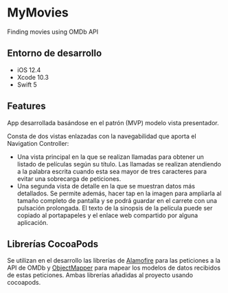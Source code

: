# MyMovies
Finding movies using OMDb API

## Entorno de desarrollo
- iOS 12.4
- Xcode 10.3
- Swift 5

## Features
App desarrollada basándose en el patrón (MVP) modelo vista presentador.

Consta de dos vistas enlazadas con la navegabilidad que aporta el Navigation Controller:
- Una vista principal en la que se realizan llamadas para obtener un listado de películas según su título.
Las llamadas se realizan atendiendo a la palabra escrita cuando esta sea mayor de tres caracteres para evitar una sobrecarga de peticiones.
- Una segunda vista de detalle en la que se muestran datos más detallados.
Se permite además, hacer tap en la imagen para ampliarla al tamaño completo de pantalla y se podrá guardar en el carrete con una pulsación prolongada.
El texto de la sinopsis de la película puede ser copiado al portapapeles y el enlace web compartido por alguna aplicación.

## Librerías CocoaPods
Se utilizan en el desarrollo las librerías de [Alamofire](https://github.com/Alamofire/Alamofire) para las peticiones a la API de OMDb y  [ObjectMapper](https://github.com/tristanhimmelman/ObjectMapper) para mapear los modelos de datos recibidos de estas peticiones. Ambas librerías añadidas al proyecto usando cocoapods.



